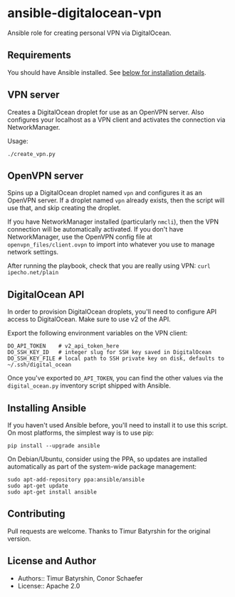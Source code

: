 # ansible-digitalocean-vpn
Ansible role for creating personal VPN via DigitalOcean.

## Requirements
You should have Ansible installed. See [below for installation details](#installing-ansible).

## VPN server
Creates a DigitalOcean droplet for use as an OpenVPN server.
Also configures your localhost as a VPN client and activates
the connection via NetworkManager.

Usage:
```
./create_vpn.py

```

## OpenVPN server
Spins up a DigitalOcean droplet named `vpn` and configures it as an
OpenVPN server. If a droplet named `vpn` already exists, then the script will use that,
and skip creating the droplet.

If you have NetworkManager installed (particularly `nmcli`), then the VPN connection
will be automatically activated. If you don't have NetworkManager, use the
OpenVPN config file at `openvpn_files/client.ovpn` to import into whatever
you use to manage network settings.

After running the playbook, check that you are really using VPN: `curl ipecho.net/plain`

## DigitalOcean API

In order to provision DigitalOcean droplets, you'll need to configure
API access to DigitalOcean. Make sure to use v2 of the API.

Export the following environment variables on the VPN client:

```
DO_API_TOKEN    # v2_api_token_here
DO_SSH_KEY_ID   # integer slug for SSH key saved in DigitalOcean
DO_SSH_KEY_FILE # local path to SSH private key on disk, defaults to ~/.ssh/digital_ocean
```

Once you've exported `DO_API_TOKEN`, you can find the other values via the
`digital_ocean.py` inventory script shipped with Ansible.

## Installing Ansible
If you haven't used Ansible before, you'll need to install it to use this script.
On most platforms, the simplest way is to use pip:

```
pip install --upgrade ansible
```

On Debian/Ubuntu, consider using the PPA, so updates are installed
automatically as part of the system-wide package management:

```
sudo apt-add-repository ppa:ansible/ansible
sudo apt-get update
sudo apt-get install ansible
```

## Contributing

Pull requests are welcome. Thanks to Timur Batyrshin for the original version.

## License and Author

* Authors:: Timur Batyrshin, Conor Schaefer
* License:: Apache 2.0
